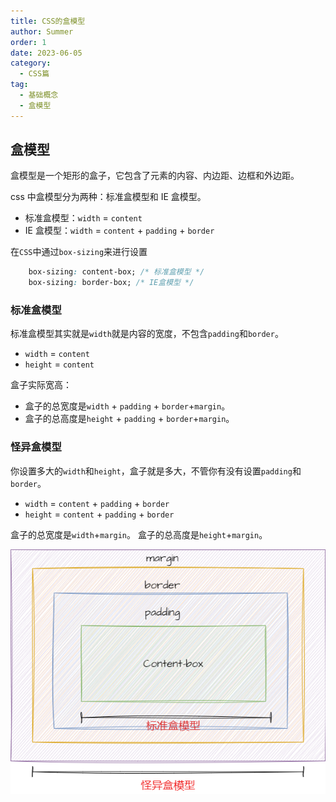 ```yaml
---
title: CSS的盒模型
author: Summer
order: 1
date: 2023-06-05
category:
  - CSS篇
tag:
  - 基础概念
  - 盒模型
---
```


## 盒模型

盒模型是一个矩形的盒子，它包含了元素的内容、内边距、边框和外边距。

css 中盒模型分为两种：标准盒模型和 IE 盒模型。

- 标准盒模型：`width` = `content`
- IE 盒模型：`width` = `content` + `padding` + `border`

在`CSS`中通过`box-sizing`来进行设置

```css
    box-sizing: content-box; /* 标准盒模型 */
    box-sizing: border-box; /* IE盒模型 */
```

### 标准盒模型

标准盒模型其实就是`width`就是内容的宽度，不包含`padding`和`border`。

- `width` = `content`
- `height` = `content`

盒子实际宽高：

- 盒子的总宽度是`width` + `padding` + `border`+`margin`。
- 盒子的总高度是`height` + `padding` + `border`+`margin`。

### 怪异盒模型

你设置多大的`width`和`height`，盒子就是多大，不管你有没有设置`padding`和`border`。

- `width` = `content` + `padding` + `border`
- `height` = `content` + `padding` + `border`

盒子的总宽度是`width`+`margin`。
盒子的总高度是`height`+`margin`。

<!-- 插入图片 -->

![盒模型图例](./imgs/box-sizing.drawio.png)
